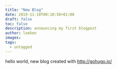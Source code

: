 ```yaml
---
title: "New Blog"
date: 2019-11-10T00:10:50+01:00
draft: false
toc: false
description: announcing my first blogpost
author: loeken
images:
tags:
  - untagged
---
```

hello world, new blog created with http://gohugo.io/